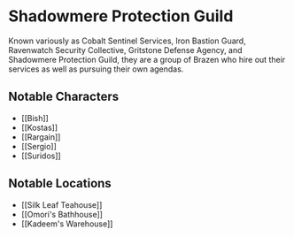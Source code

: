 # Shadowmere Protection Guild

Known variously as Cobalt Sentinel Services, Iron Bastion Guard, Ravenwatch Security Collective, Gritstone Defense Agency, and Shadowmere Protection Guild, they are a group of Brazen who hire out their services as well as pursuing their own agendas.
## Notable Characters

- [[Bish]]
- [[Kostas]]
- [[Rargain]]
- [[Sergio]]
- [[Suridos]]
## Notable Locations

- [[Silk Leaf Teahouse]]
- [[Omori's Bathhouse]]
- [[Kadeem's Warehouse]]